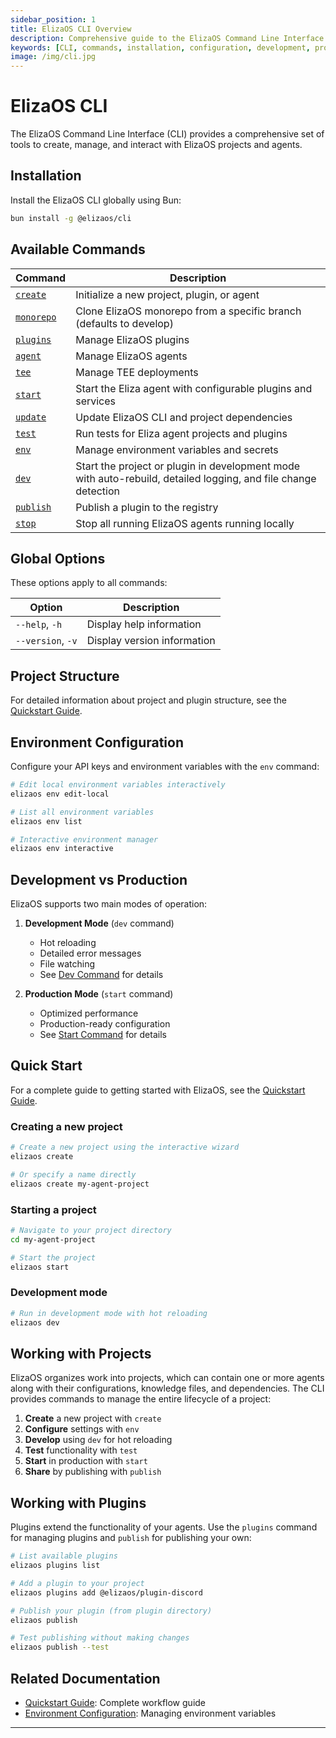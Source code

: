 ```yaml
---
sidebar_position: 1
title: ElizaOS CLI Overview
description: Comprehensive guide to the ElizaOS Command Line Interface (CLI) tools and commands
keywords: [CLI, commands, installation, configuration, development, production, plugins, projects]
image: /img/cli.jpg
---
```


# ElizaOS CLI

The ElizaOS Command Line Interface (CLI) provides a comprehensive set of tools to create, manage, and interact with ElizaOS projects and agents.

## Installation

Install the ElizaOS CLI globally using Bun:

```bash
bun install -g @elizaos/cli
```

## Available Commands

| Command                     | Description                                                                                                    |
| --------------------------- | -------------------------------------------------------------------------------------------------------------- |
| [`create`](./create.md)     | Initialize a new project, plugin, or agent                                                                     |
| [`monorepo`](./monorepo.md) | Clone ElizaOS monorepo from a specific branch (defaults to develop)                                            |
| [`plugins`](./plugins.md)   | Manage ElizaOS plugins                                                                                         |
| [`agent`](./agent.md)       | Manage ElizaOS agents                                                                                          |
| [`tee`](./tee.md)           | Manage TEE deployments                                                                                         |
| [`start`](./start.md)       | Start the Eliza agent with configurable plugins and services                                                   |
| [`update`](./update.md)     | Update ElizaOS CLI and project dependencies                                                                    |
| [`test`](./test.md)         | Run tests for Eliza agent projects and plugins                                                                 |
| [`env`](./env.md)           | Manage environment variables and secrets                                                                       |
| [`dev`](./dev.md)           | Start the project or plugin in development mode with auto-rebuild, detailed logging, and file change detection |
| [`publish`](./publish.md)   | Publish a plugin to the registry                                                                               |
| [`stop`](./stop.md)         | Stop all running ElizaOS agents running locally                                                                |

## Global Options

These options apply to all commands:

| Option            | Description                 |
| ----------------- | --------------------------- |
| `--help`, `-h`    | Display help information    |
| `--version`, `-v` | Display version information |

## Project Structure

For detailed information about project and plugin structure, see the [Quickstart Guide](../quickstart.md).

## Environment Configuration

Configure your API keys and environment variables with the `env` command:

```bash
# Edit local environment variables interactively
elizaos env edit-local

# List all environment variables
elizaos env list

# Interactive environment manager
elizaos env interactive
```

## Development vs Production

ElizaOS supports two main modes of operation:

1. **Development Mode** (`dev` command)

   - Hot reloading
   - Detailed error messages
   - File watching
   - See [Dev Command](./dev.md) for details

2. **Production Mode** (`start` command)
   - Optimized performance
   - Production-ready configuration
   - See [Start Command](./start.md) for details

## Quick Start

For a complete guide to getting started with ElizaOS, see the [Quickstart Guide](../quickstart.md).

### Creating a new project

```bash
# Create a new project using the interactive wizard
elizaos create

# Or specify a name directly
elizaos create my-agent-project
```

### Starting a project

```bash
# Navigate to your project directory
cd my-agent-project

# Start the project
elizaos start
```

### Development mode

```bash
# Run in development mode with hot reloading
elizaos dev
```

## Working with Projects

ElizaOS organizes work into projects, which can contain one or more agents along with their configurations, knowledge files, and dependencies. The CLI provides commands to manage the entire lifecycle of a project:

1. **Create** a new project with `create`
2. **Configure** settings with `env`
3. **Develop** using `dev` for hot reloading
4. **Test** functionality with `test`
5. **Start** in production with `start`
6. **Share** by publishing with `publish`

## Working with Plugins

Plugins extend the functionality of your agents. Use the `plugins` command for managing plugins and `publish` for publishing your own:

```bash
# List available plugins
elizaos plugins list

# Add a plugin to your project
elizaos plugins add @elizaos/plugin-discord

# Publish your plugin (from plugin directory)
elizaos publish

# Test publishing without making changes
elizaos publish --test
```

## Related Documentation

- [Quickstart Guide](../quickstart.md): Complete workflow guide
- [Environment Configuration](./env.md): Managing environment variables

---

